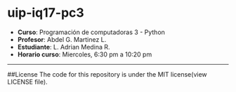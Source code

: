 # uip-iq17-pc3

- **Curso**: Programación de computadoras 3 - Python
- **Profesor**: Abdel G. Martinez L.
- **Estudiante**: L. Adrian Medina R.
- **Horario curso**: Miercoles, 6:30 pm a 10:20 pm

---
##License
The code for this repository is under the MIT license(view LICENSE file).
